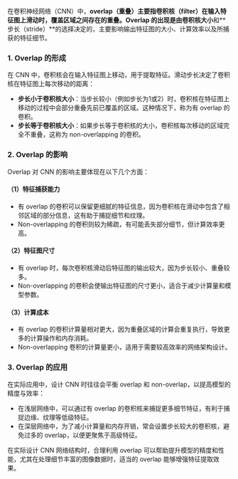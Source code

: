 在卷积神经网络（CNN）中，**overlap（重叠）**主要指卷积核（filter）在输入特征图上滑动时，覆盖区域之间存在的重叠。Overlap 的出现是由**卷积核大小**和**步长（stride）**的选择决定的，主要影响输出特征图的大小、计算效率以及所捕获的特征细节。

### 1. Overlap 的形成
在 CNN 中，卷积核会在输入特征图上移动，用于提取特征。滑动步长决定了卷积核在特征图上每次移动的距离：
   - **步长小于卷积核大小**：当步长较小（例如步长为1或2）时，卷积核在特征图上移动的过程中会部分重叠先前已覆盖的区域。这种情况下，称为有 overlap 的卷积。
   - **步长等于卷积核大小**：如果步长等于卷积核的大小，卷积核每次移动的区域完全不重叠，这称为 non-overlapping 的卷积。

### 2. Overlap 的影响
Overlap 对 CNN 的影响主要体现在以下几个方面：

#### （1）特征捕获能力
 - 有 overlap 的卷积可以保留更细腻的特征信息，因为卷积核在滑动中包含了相邻区域的部分信息，这有助于捕捉细节和纹理。
 - Non-overlapping 的卷积则较为稀疏，有可能丢失部分细节，但计算效率更高。

#### （2）特征图尺寸
 - 有 overlap 时，每次卷积核滑动后特征图的输出较大，因为步长较小、重叠较多。
 - Non-overlapping 的卷积会使输出特征图的尺寸更小，适合于减少计算量和模型参数。

#### （3）计算成本
 - 有 overlap 的卷积计算量相对更大，因为重叠区域的计算会重复执行，导致更多的计算操作和内存消耗。
 - Non-overlapping 卷积的计算量更小，适用于需要较高效率的网络架构设计。

### 3. Overlap 的应用
在实际应用中，设计 CNN 时往往会平衡 overlap 和 non-overlap，以提高模型的精度与效率：
 - 在浅层网络中，可以通过有 overlap 的卷积核来捕捉更多细节特征，有利于捕捉边缘、纹理等低级特征。
 - 在深层网络中，为了减小计算量和内存开销，常会设置步长较大的卷积核，避免过多的 overlap，以便更聚焦于高级特征。

在实际设计 CNN 网络结构时，合理利用 overlap 可以帮助提升模型的精度和性能，尤其在处理细节丰富的图像数据时，适当的 overlap 能够增强特征提取效果。